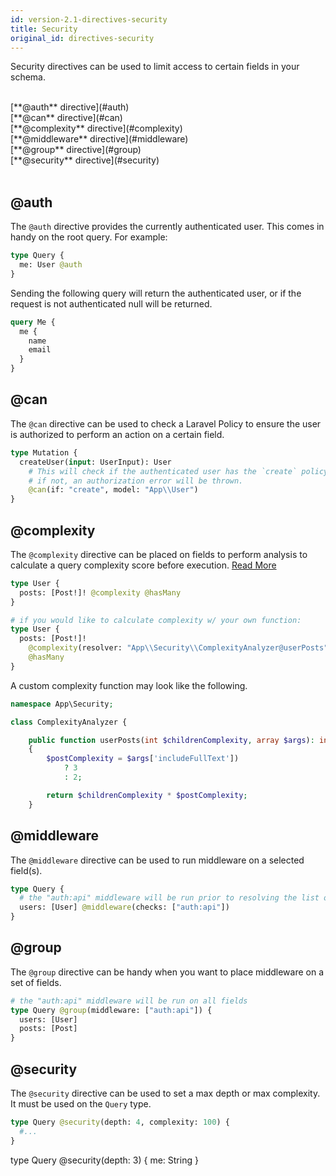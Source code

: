 ```yaml
---
id: version-2.1-directives-security
title: Security
original_id: directives-security
---
```


Security directives can be used to limit access to certain fields in your schema.

<br />
[**@auth** directive](#auth)<br />
[**@can** directive](#can)<br />
[**@complexity** directive](#complexity)<br />
[**@middleware** directive](#middleware)<br />
[**@group** directive](#group)<br />
[**@security** directive](#security)<br />
<br />

## @auth

The `@auth` directive provides the currently authenticated user. This comes in handy on the root query. For example:

```graphql
type Query {
  me: User @auth
}
```

Sending the following query will return the authenticated user, or if the request is not authenticated null will be returned.

```graphql
query Me {
  me {
    name
    email
  }
}
```

## @can

The `@can` directive can be used to check a Laravel Policy to ensure the user is authorized to perform an action on a certain field.

```graphql
type Mutation {
  createUser(input: UserInput): User
    # This will check if the authenticated user has the `create` policy on the `App\User` model,
    # if not, an authorization error will be thrown.
    @can(if: "create", model: "App\\User")
}
```

## @complexity

The `@complexity` directive can be placed on fields to perform analysis to calculate a query complexity score before execution. [Read More](http://webonyx.github.io/graphql-php/security/#query-complexity-analysis)

```graphql
type User {
  posts: [Post!]! @complexity @hasMany
}

# if you would like to calculate complexity w/ your own function:
type User {
  posts: [Post!]!
    @complexity(resolver: "App\\Security\\ComplexityAnalyzer@userPosts")
    @hasMany
}
```

A custom complexity function may look like the following.

```php
namespace App\Security;

class ComplexityAnalyzer {

    public function userPosts(int $childrenComplexity, array $args): int
    {
        $postComplexity = $args['includeFullText'])
            ? 3
            : 2;

        return $childrenComplexity * $postComplexity;
    }
```

## @middleware

The `@middleware` directive can be used to run middleware on a selected field(s).

```graphql
type Query {
  # the "auth:api" middleware will be run prior to resolving the list of users
  users: [User] @middleware(checks: ["auth:api"])
}
```

## @group

The `@group` directive can be handy when you want to place middleware on a set of fields.

```graphql
# the "auth:api" middleware will be run on all fields
type Query @group(middleware: ["auth:api"]) {
  users: [User]
  posts: [Post]
}
```

## @security

The `@security` directive can be used to set a max depth or max complexity. It must be used on the `Query` type.

```graphql
type Query @security(depth: 4, complexity: 100) {
  #...
}
```

type Query @security(depth: 3) {
me: String
}
